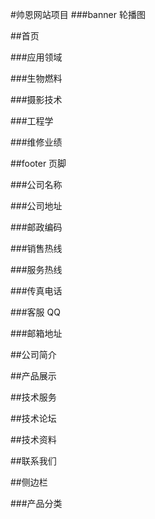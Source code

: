 #帅恩网站项目
###banner 轮播图

##首页

###应用领域

###生物燃料

###摄影技术

###工程学

###维修业绩

##footer 页脚

###公司名称

###公司地址

###邮政编码

###销售热线

###服务热线

###传真电话

###客服 QQ

###邮箱地址

##公司简介

##产品展示

##技术服务

##技术论坛

##技术资料

##联系我们

##侧边栏

###产品分类
